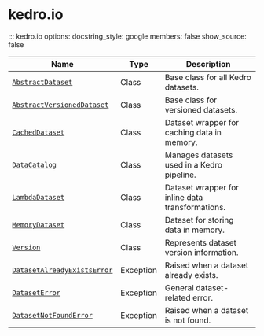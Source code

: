 # kedro.io

::: kedro.io
    options:
      docstring_style: google
      members: false
      show_source: false

| Name                                   | Type       | Description                                      |
|----------------------------------------|------------|--------------------------------------------------|
| [`AbstractDataset`](kedro.io.AbstractDataset.md) | Class      | Base class for all Kedro datasets.              |
| [`AbstractVersionedDataset`](kedro.io.AbstractVersionedDataset.md) | Class | Base class for versioned datasets.              |
| [`CachedDataset`](kedro.io.CachedDataset.md)    | Class      | Dataset wrapper for caching data in memory.     |
| [`DataCatalog`](kedro.io.DataCatalog.md)        | Class      | Manages datasets used in a Kedro pipeline.      |
| [`LambdaDataset`](kedro.io.LambdaDataset.md)    | Class      | Dataset wrapper for inline data transformations.|
| [`MemoryDataset`](kedro.io.MemoryDataset.md)    | Class      | Dataset for storing data in memory.             |
| [`Version`](kedro.io.Version.md)                | Class      | Represents dataset version information.         |
| [`DatasetAlreadyExistsError`](kedro.io.DatasetAlreadyExistsError.md) | Exception | Raised when a dataset already exists.           |
| [`DatasetError`](kedro.io.DatasetError.md)      | Exception  | General dataset-related error.                  |
| [`DatasetNotFoundError`](kedro.io.DatasetNotFoundError.md) | Exception | Raised when a dataset is not found.             |
